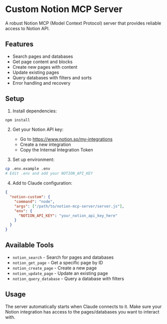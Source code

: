 # Custom Notion MCP Server

A robust Notion MCP (Model Context Protocol) server that provides reliable access to Notion API.

## Features

- Search pages and databases
- Get page content and blocks
- Create new pages with content
- Update existing pages
- Query databases with filters and sorts
- Error handling and recovery

## Setup

1. Install dependencies:
```bash
npm install
```

2. Get your Notion API key:
   - Go to https://www.notion.so/my-integrations
   - Create a new integration
   - Copy the Internal Integration Token

3. Set up environment:
```bash
cp .env.example .env
# Edit .env and add your NOTION_API_KEY
```

4. Add to Claude configuration:
```json
{
  "notion-custom": {
    "command": "node",
    "args": ["/path/to/notion-mcp-server/server.js"],
    "env": {
      "NOTION_API_KEY": "your_notion_api_key_here"
    }
  }
}
```

## Available Tools

- `notion_search` - Search for pages and databases
- `notion_get_page` - Get a specific page by ID
- `notion_create_page` - Create a new page
- `notion_update_page` - Update an existing page
- `notion_query_database` - Query a database with filters

## Usage

The server automatically starts when Claude connects to it. Make sure your Notion integration has access to the pages/databases you want to interact with.